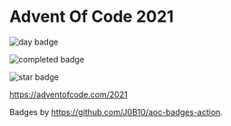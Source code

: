 # Advent Of Code 2021

![day badge](https://img.shields.io/badge/day%20📅-18-blue?style=for-the-badge)

![completed badge](https://img.shields.io/badge/days%20completed-15-red?style=for-the-badge)

![star badge](https://img.shields.io/badge/stars%20⭐-31-yellow?style=for-the-badge)

<https://adventofcode.com/2021>

Badges by <https://github.com/J0B10/aoc-badges-action>.
